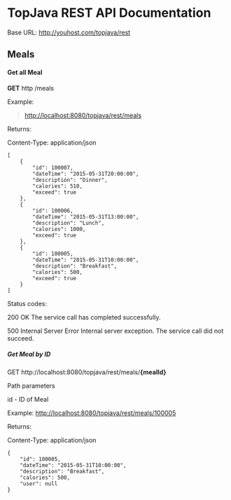 # TopJava REST API Documentation

Base URL: http://youhost.com/topjava/rest

## Meals

#### Get all Meal
 
**GET**  http  /meals

Example: 
> [http://localhost:8080/topjava/rest/meals](http://localhost:8080/topjava/rest/meals)


Returns:

Content-Type: application/json

	[
	    {
	        "id": 100007,
	        "dateTime": "2015-05-31T20:00:00",
	        "description": "Dinner",
	        "calories": 510,
	        "exceed": true
	    },
	    {
	        "id": 100006,
	        "dateTime": "2015-05-31T13:00:00",
	        "description": "Lunch",
	        "calories": 1000,
	        "exceed": true
	    },
	    {
	        "id": 100005,
	        "dateTime": "2015-05-31T10:00:00",
	        "description": "Breakfast",
	        "calories": 500,
	        "exceed": true
	    }
    ]
    
Status codes:

200 OK	The service call has completed successfully.

500 Internal Server Error	Internal server exception. The service call did not succeed.



##### Get Meal by ID
 
GET http://localhost:8080/topjava/rest/meals/**{mealId}**

Path parameters 

id - ID of Meal


Example: [http://localhost:8080/topjava/rest/meals/100005](http://localhost:8080/topjava/rest/meals/100005) 


Returns:

Content-Type: application/json

    {
        "id": 100005,
        "dateTime": "2015-05-31T10:00:00",
        "description": "Breakfast",
        "calories": 500,
        "user": null
    }
